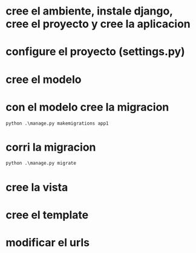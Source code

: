 # cree el ambiente, instale django, cree el proyecto y cree la aplicacion

# configure el proyecto (settings.py)

# cree el modelo

# con el modelo cree la migracion

```
python .\manage.py makemigrations app1
```

# corri la migracion

```
python .\manage.py migrate
```

# cree la vista

# cree el template

# modificar el urls
